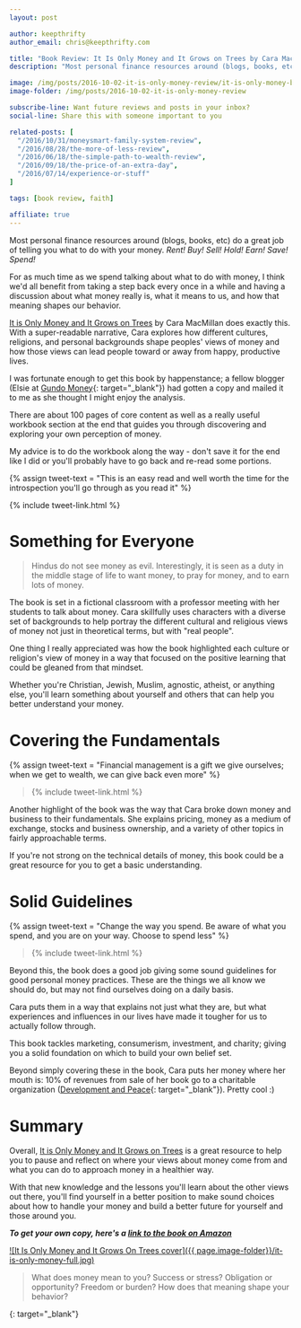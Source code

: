 ```yaml
---
layout: post

author: keepthrifty
author_email: chris@keepthrifty.com

title: "Book Review: It Is Only Money and It Grows on Trees by Cara MacMillan"
description: "Most personal finance resources around (blogs, books, etc) do a great job of telling you what to do with your money. Rent! Buy! Sell! Hold! Earn! Save! Spend!"

image: /img/posts/2016-10-02-it-is-only-money-review/it-is-only-money-book-cover.jpg
image-folder: /img/posts/2016-10-02-it-is-only-money-review

subscribe-line: Want future reviews and posts in your inbox?
social-line: Share this with someone important to you

related-posts: [
  "/2016/10/31/moneysmart-family-system-review",
  "/2016/08/28/the-more-of-less-review",
  "/2016/06/18/the-simple-path-to-wealth-review",
  "/2016/09/18/the-price-of-an-extra-day",
  "/2016/07/14/experience-or-stuff"
]

tags: [book review, faith]

affiliate: true
---
```


Most personal finance resources around (blogs, books, etc) do a great job of telling you what to do with your money. _Rent! Buy! Sell! Hold! Earn! Save! Spend!_

For as much time as we spend talking about what to do with money, I think we'd all benefit from taking a step back every once in a while and having a discussion about what money really is, what it means to us, and how that meaning shapes our behavior.

[It is Only Money and It Grows on Trees][it-is-only-money-amazon] by Cara MacMillan does exactly this. With a super-readable narrative, Cara explores how different cultures, religions, and personal backgrounds shape peoples' views of money and how those views can lead people toward or away from happy, productive lives.

I was fortunate enough to get this book by happenstance; a fellow blogger (Elsie at [Gundo Money](http://www.gundomoney.com){: target="_blank"}) had gotten a copy and mailed it to me as she thought I might enjoy the analysis.

There are about 100 pages of core content as well as a really useful workbook section at the end that guides you through discovering and exploring your own perception of money.

My advice is to do the workbook along the way - don't save it for the end like I did or you'll probably have to go back and re-read some portions.

{% assign tweet-text = "This is an easy read and well worth the time for the introspection you'll go through as you read it" %}

{% include tweet-link.html %}

# Something for Everyone #

> Hindus do not see money as evil. Interestingly, it is seen as a duty in the middle stage of life to want money, to pray for money, and to earn lots of money.

The book is set in a fictional classroom with a professor meeting with her students to talk about money. Cara skillfully uses characters with a diverse set of backgrounds to help portray the different cultural and religious views of money not just in theoretical terms, but with "real people".

One thing I really appreciated was how the book highlighted each culture or religion's view of money in a way that focused on the positive learning that could be gleaned from that mindset.

Whether you're Christian, Jewish, Muslim, agnostic, atheist, or anything else, you'll learn something about yourself and others that can help you better understand your money.

# Covering the Fundamentals #

{% assign tweet-text = "Financial management is a gift we give ourselves; when we get to wealth, we can give back even more" %}

> {% include tweet-link.html %}

Another highlight of the book was the way that Cara broke down money and business to their fundamentals. She explains pricing, money as a medium of exchange, stocks and business ownership, and a variety of other topics in fairly approachable terms.

If you're not strong on the technical details of money, this book could be a great resource for you to get a basic understanding.

# Solid Guidelines #

{% assign tweet-text = "Change the way you spend. Be aware of what you spend, and you are on your way. Choose to spend less" %}

> {% include tweet-link.html %}

Beyond this, the book does a good job giving some sound guidelines for good personal money practices. These are the things we all know we should do, but may not find ourselves doing on a daily basis.

Cara puts them in a way that explains not just what they are, but what experiences and influences in our lives have made it tougher for us to actually follow through.

This book tackles marketing, consumerism, investment, and charity; giving you a solid foundation on which to build your own belief set.

Beyond simply covering these in the book, Cara puts her money where her mouth is: 10% of revenues from sale of her book go to a charitable organization ([Development and Peace](https://www.devp.org/en){: target="_blank"}). Pretty cool :)

# Summary #

Overall, [It is Only Money and It Grows on Trees][it-is-only-money-amazon] is a great resource to help you to pause and reflect on where your views about money come from and what you can do to approach money in a healthier way.

With that new knowledge and the lessons you'll learn about the other views out there, you'll find yourself in a better position to make sound choices about how to handle your money and build a better future for yourself and those around you.

___To get your own copy, here's a [link to the book on Amazon][it-is-only-money-amazon]___

[![It Is Only Money and It Grows On Trees cover]({{ page.image-folder}}/it-is-only-money-full.jpg)][it-is-only-money-amazon]

> What does money mean to you? Success or stress? Obligation or opportunity? Freedom or burden? How does that meaning shape your behavior?

[it-is-only-money-amazon]: http://amzn.to/2dgKhLj
{: target="_blank"}
